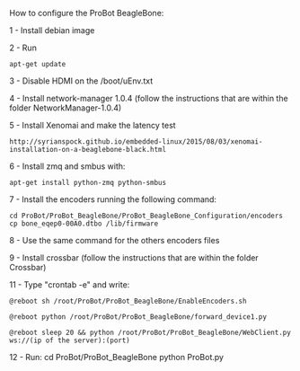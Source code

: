 How to configure the ProBot BeagleBone:

1 - Install debian image

2 - Run 
	
	apt-get update

3 - Disable HDMI on the /boot/uEnv.txt

4 - Install network-manager 1.0.4 (follow the instructions that are within the folder NetworkManager-1.0.4)

5 - Install Xenomai and make the latency test

    http://syrianspock.github.io/embedded-linux/2015/08/03/xenomai-installation-on-a-beaglebone-black.html

6 - Install zmq and smbus with:
    
    apt-get install python-zmq python-smbus

7 - Install the encoders running the following command: 

	cd ProBot/ProBot_BeagleBone/ProBot_BeagleBone_Configuration/encoders
	cp bone_eqep0-00A0.dtbo /lib/firmware

8 - Use the same command for the others encoders files

9 - Install crossbar (follow the instructions that are within the folder Crossbar)

11 - Type "crontab -e" and write:

	@reboot sh /root/ProBot/ProBot_BeagleBone/EnableEncoders.sh
	
	@reboot python /root/ProBot/ProBot_BeagleBone/forward_device1.py
	
	@reboot sleep 20 && python /root/ProBot/ProBot_BeagleBone/WebClient.py ws://(ip of the server):(port)
	
12 - Run:
	cd ProBot/ProBot_BeagleBone
	python ProBot.py
